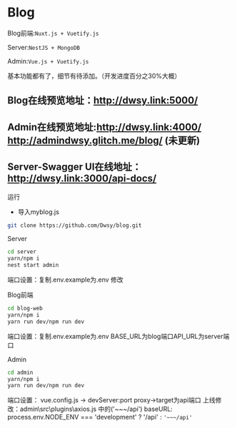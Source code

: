 # Blog	


Blog前端:`Nuxt.js + Vuetify.js`

Server:`NestJS + MongoDB`

Admin:`Vue.js + Vuetify.js`

基本功能都有了，细节有待添加。（开发进度百分之30%大概）

Blog在线预览地址：http://dwsy.link:5000/
-
Admin在线预览地址:http://dwsy.link:4000/    http://admindwsy.glitch.me/blog/ (未更新)
-
Server-Swagger UI在线地址：http://dwsy.link:3000/api-docs/
---
运行

* 导入myblog.js


```bash
git clone https://github.com/Dwsy/blog.git
```

Server 

```bash
cd server
yarn/npm i
nest start admin
```
端口设置：复制.env.example为.env 修改

Blog前端
```bash
cd blog-web
yarn/npm i
yarn run dev/npm run dev
```
端口设置：复制.env.example为.env  BASE_URL为blog端口API_URL为server端口

Admin
```bash
cd admin
yarn/npm i
yarn run dev/npm run dev
```
端口设置： vue.config.js -> devServer:port  proxy->target为api端口
上线修改：admin\src\plugins\axios.js  中的('~~~/api')   baseURL: process.env.NODE_ENV === 'development' ? '/api' : `'~~~/api'`
